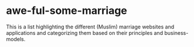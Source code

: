 # awe-ful-some-marriage
This is a list highlighting the different (Muslim) marriage websites and applications and categorizing them based on their principles and business-models.

